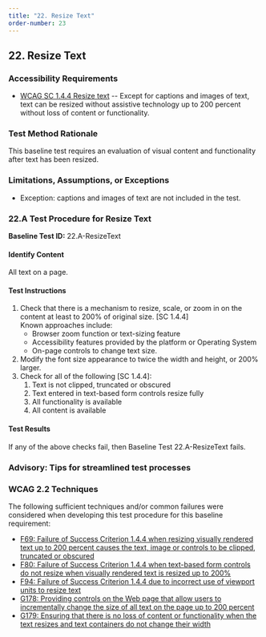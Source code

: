 ```yaml
---
title: "22. Resize Text"
order-number: 23
---
```

## 22. Resize Text

### Accessibility Requirements

-   [WCAG SC 1.4.4 Resize text](https://www.w3.org/WAI/WCAG22/Understanding/resize-text) -- Except for captions and images of text, text can be resized without assistive technology up to 200 percent without loss of content or functionality.

### Test Method Rationale

This baseline test requires an evaluation of visual content and functionality after text has been resized.

### Limitations, Assumptions, or Exceptions

-   Exception: captions and images of text are not included in the test.

### 22.A Test Procedure for Resize Text

**Baseline Test ID:** 22.A-ResizeText
#### Identify Content
<p id="22AIC">All text on a page.</p>

#### Test Instructions
<ol id="22ATI">
    <li id="22ATI-1">Check that there is a mechanism to resize, scale, or zoom in on the content at least to 200% of original size. [SC 1.4.4] <br>
    Known approaches include:
        <ul>
        <li id="22ATI-1i">Browser zoom function or text-sizing feature</li>
        <li id="22ATI-1ii">Accessibility features provided by the platform or Operating System</li>
        <li id="22ATI-1iii">On-page controls to change text size.</li>
        </ul></li>
    <li id="22ATI-2">Modify the font size appearance to twice the width and height, or 200% larger.</li>
    <li id="22ATI-3">Check for all of the following [SC 1.4.4]:
        <ol>
        <li id="22ATI-3i">Text is not clipped, truncated or obscured</li>
        <li id="22ATI-3ii">Text entered in text-based form controls resize fully</li>
        <li id="22ATI-3iii">All functionality is available</li>
        <li id="22ATI-3iv">All content is available</li>
        </ol></li>
</ol>

#### Test Results
<p id="22ATR">If any of the above checks fail, then Baseline Test 22.A-ResizeText fails.</p>

### Advisory: Tips for streamlined test processes

### WCAG 2.2 Techniques

The following sufficient techniques and/or common failures were considered when developing this test procedure for this baseline requirement:

-   [F69: Failure of Success Criterion 1.4.4 when resizing visually rendered text up to 200 percent causes the text, image or controls to be clipped, truncated or obscured](https://www.w3.org/WAI/WCAG22/Techniques/failures/F69)
-   [F80: Failure of Success Criterion 1.4.4 when text-based form controls do not resize when visually rendered text is resized up to 200%](https://www.w3.org/WAI/WCAG22/Techniques/failures/F80)
-   [F94: Failure of Success Criterion 1.4.4 due to incorrect use of viewport units to resize text](https://www.w3.org/WAI/WCAG22/Techniques/failures/F94)
-   [G178: Providing controls on the Web page that allow users to incrementally change the size of all text on the page up to 200 percent](https://www.w3.org/WAI/WCAG22/Techniques/general/G178)
-   [G179: Ensuring that there is no loss of content or functionality when the text resizes and text containers do not change their width](https://www.w3.org/WAI/WCAG22/Techniques/general/G179)
